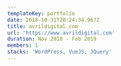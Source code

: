```yaml
---
templateKey: portfolio
date: 2018-10-31T20:24:34.967Z
title: avrildigital.com
url: 'https://www.avrildigital.com'
duration: Nov 2018 - Feb 2019
members: 1
stacks: 'WordPress, VueJS, JQuery'
---
```


